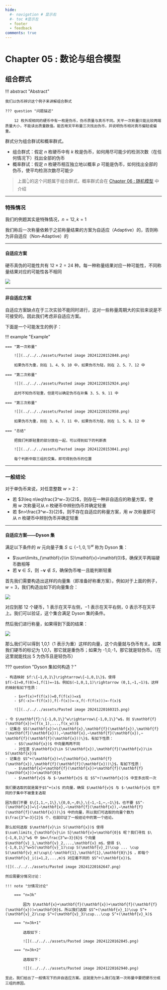 ```yaml
---
hide:
  #- navigation # 显示右
  #- toc #显示左
  - footer
  - feedback
comments: true
--- 
```


# Chapter 05 : 数论与组合模型

## 组合群式

!!! abstract "Abstract"

	我们以伪币辨识这个例子来讲解组合群式
	
	??? question "问题描述"
		
		12 枚外观相同的硬币中有一枚是伪币，伪币质量与真币不同。天平一次称量只能比较两端质量大小，不能读出质量数值。能否用天平称量三次找出伪币，并说明伪币相对真币偏轻或偏重。

群式分为组合群试和概率群式。

- 组合群式：假定 $n$ 枚硬币中有 $k$ 枚是伪币，如何用尽可能少的检测次数（在任何情况下）找出全部的伪币
- 概率群试：假定 $n$ 枚硬币相互独立地以概率 $p$ 可能是伪币，如何找出全部的伪币，使平均检测次数尽可能少

> 上面👆的这个问题属于组合群式，概率群式会在 [Chapter 06 : 随机模型](https://brucejqs.github.io/MyNotebook/blog/ACEE/Mathematical%20Modeling/Chapter%206/) 中介绍 
***
### 特殊情况

我们的例题其实是特殊情况，$n=12,k=1$

我们称后一次称量依赖于之前称量结果的方案为自适应（Adaptive）的，否则称为非自适应（Non-Adaptive）的
***
#### 自适应方案

硬币真伪的可能性共有 $12\times 2=24$ 种。每一种称量结果对应一种可能性，不同称量结果对应的可能性各不相同

![](../../../assets/Pasted%20image%2020241220152046.png)
***
#### 非自适应方案

自适应方案缺点在于三次实验不能同时进行，这对一些称量周期大的实验来说是不可接受的。因此我们考虑非自适应方案。

下面是一个可能发生的例子：

!!! example "Example"

	=== "第一次称量"
	
		![](../../../assets/Pasted image 20241220152848.png)
		
		如果伪币为重，则在 1、4、9、10 中，如果伪币为轻，则在 2、5、7、12 中
	
	=== "第二次称量"
	
		![](../../../assets/Pasted image 20241220152924.png)
		
		此时不知伪币轻重，但是可以确定伪币在补集 3、5、9、11 中
	
	=== "第三次称量"
	
		![](../../../assets/Pasted image 20241220152958.png)
		
		如果伪币为重，则在 3、4、7、11 中，如果伪币为轻，则在 1、5、8、12 中
	
	=== "总结"
	
		把我们判断轻重的部分放在一起，可以得到如下的判断表
		
		![](../../../assets/Pasted image 20241220153041.png)
		
		每个判断中取三组的交集，即可得到伪币的位置
***
### 一般结论

对于单伪币来说，对任意整数 $w>2$：

- 若 $3\leq n\leq\frac{3^w−3}{2}$，则存在一种非自适应的称量方案，使用 $w$ 次称量可从 $n$ 枚硬币中辨别伪币并确定轻重 
- 若 $n>\frac{3^w−3}{2}$，则不存在自适应的称量方案，用 $w$ 次称量即可从 $n$ 枚硬币中辨别伪币并确定轻重
***
#### 自适应方案——Dyson 集

满足以下条件的 $w$ 元向量子集 $S\subseteq\{-1,0,1\}^w$ 称为 Dyson 集：

- $\sum\limits_{\mathbf{v}\in S}\mathbf{v}=\mathbf{0}$，确保天平两端硬币数相等
- 若 $\mathbf{v}\in S$，则 $-\mathbf{v}\not\in S$，确保伪币唯一且能判断轻重

首先我们需要构造出这样的向量集（即准备好称重方案）。例如对于上面的例子，$w=3$，我们构造出如下的向量集合：

![](../../../assets/Pasted%20image%2020241220154708.png)

对应到那 12 个硬币，1 表示在天平左侧，−1 表示在天平右侧，0 表示不在天平上。我们可以验证，这个集合满足 Dyson 集的条件。

然后我们进行称量，如果得到下面的结果：

![](../../../assets/Pasted%20image%2020241220154801.png)

那么我们可以得到 1,0,1（1 表示为重）这样的向量，这个向量就与伪币有关。如果我们硬币的标记为 1,0,1，那它就是重伪币；如果为 -1,0,-1，那它就是轻伪币。（在这里就能找出 5 为伪币且是轻伪币）

??? question "Dyson 集如何构造？"

	- 构造映射 $f:\{−1,0,1\}\rightarrow\{−1,0,1\}$，使得 $f(−1)=0,f(0)=1,f(1)=−1$。例如$(−1,0,1,1)\rightarrow (0,1,−1,−1)$，这样的映射有如下性质：
	
		- $x+f(x)+f(f(x))=0,f(f(x))=x$
		- $f(-x)=-f(f(x)),f(-f(x))=-x,f(-f(f(x)))=-f(x)$
		
		![](../../../assets/Pasted image 20241220160315.png)
		
	- 令 $\mathbf{f}:\{-1,0,1\}^w\rightarrow\{-1,0,1\}^w$，则 $\mathbf{f}(\mathbf{x})=(f(x_1),...,f(x_w))$
	- 记集合 $S(\mathbf{x})=\{\mathbf{x},\mathbf{f}(\mathbf{x}),\mathbf{f}(\mathbf{f}(\mathbf{x})),−\mathbf{x},−\mathbf{f}(\mathbf{x}),−\mathbf{f}(\mathbf{f}(\mathbf{x}))\}$，有如下性质：
		- $S(\mathbf{x})$ 中向量两两不同
		- 对任意 $\mathbf{v}\in S(\mathbf{x}),\mathbf{f}(\mathbf{v})\in S(\mathbf{x})$
	- 记集合 $S^+(\mathbf{x})=\{\mathbf{x},\mathbf{f}(\mathbf{x}),\mathbf{f}(\mathbf{f}(\mathbf{x}))\}$，有如下性质：
		- $\mathbf{x}+\mathbf{f}(\mathbf{x})+\mathbf{f}(\mathbf{f}(\mathbf{x}))=\mathbf{0}$
		- $\mathbf{v}$ 与 $-\mathbf{v}$ 在 $S^+(\mathbf{x})$ 中至多出现一次
	
	我们要选取的就是属于$S^+(x)$ 的向量，确保 $\mathbf{v}$ 与 $-\mathbf{v}$ 在不同的子集中不被重复选取
	
	因为我们不要 $\{1,1,⋯,1\},\{0,0,⋯,0\},\{−1,−1,⋯,−1\}$，也不要 $S^-(\mathbf{x})=\{−\mathbf{x},−\mathbf{f}(\mathbf{x}),−\mathbf{f}(\mathbf{f}(\mathbf{x}))\}$ 中的向量，所以我们可选取的向量个数为 $\frac{3^w−3}{2}$ 个，也就印证了一般结论中的第一个结论。
	
	那么如何选取 $\mathbf{v}\in S(\mathbf{x})$ 使得 $\sum\limits_{\mathbf{v}\in S}\mathbf{v}=\mathbf{0}$ 呢？我们寻找 $\{−1,0,1\}^w$ 中 $m=\frac{3^w−3}{6}$ 个向量 $\mathbf{v}_1,\mathbf{v}_2,...,\mathbf{v}_m$，使得 $\{-1,0,1\}^w=S(\mathbf{v}_1)\cup S(\mathbf{v}_2)\cup ... \cup S(\mathbf{v}_m)\cup\{-\mathbf{1},\mathbf{1},\mathbf{0}\}$ ，即每个 $\mathbf{v}_i(i=1,2,...,m)$ 对应着不同的 $S^+(\mathbf{x})$。
	
	![](../../../assets/Pasted image 20241220162647.png)
	
	然后需要分情况讨论：
	
	!!! note "分情况讨论"
	
		=== "n=3k"
		
			因为 $\mathbf{x}+\mathbf{f}(\mathbf{x})+\mathbf{f}(\mathbf{f}(\mathbf{x}))=\mathbf{0}$，所以我们选取 $S^+(\mathbf{v}_1)\cup S^+(\mathbf{v}_2)\cup S^+(\mathbf{v}_3)\cup...\cup S^+(\mathbf{v}_k)$
		
		=== "n=3k+1"
		
			选取如下：
			
			![](../../../assets/Pasted image 20241220162845.png)
		
		=== "n=3k+2"
		
			选取如下：
			
			![](../../../assets/Pasted image 20241220162940.png)
	
	至此，我们给出了一般情况下的非自适应方案。这就是为什么我们在第一次称量中要把硬币分成三组的原因。
